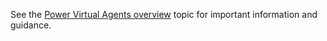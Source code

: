 See the [Power Virtual Agents overview](/fundamentals-what-is-power-virtual-agents.md) topic for important information and guidance.